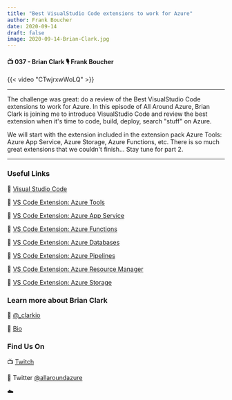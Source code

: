```yaml
---
title: "Best VisualStudio Code extensions to work for Azure"
author: Frank Boucher
date: 2020-09-14
draft: false
image: 2020-09-14-Brian-Clark.jpg
---
```


#### 📺 037 - Brian Clark 🎙️ Frank Boucher

<!--more-->

{{< video "CTwjrxwWoLQ" >}}

---

The challenge was great: do a review of the Best VisualStudio Code extensions to work for Azure. In this episode of All Around Azure, Brian Clark is joining me to introduce VisualStudio Code and review the best extension when it's time to code, build, deploy, search "stuff" on Azure.

We will start with the extension included in the extension pack Azure Tools: Azure App Service, Azure Storage, Azure Functions, etc. There is so much great extensions that we couldn't finish... Stay tune for part 2.

---


### Useful Links

🔗 [Visual Studio Code](https://code.visualstudio.com/)

🔗 [VS Code Extension: Azure Tools](https://marketplace.visualstudio.com/items?itemName=ms-vscode.vscode-node-azure-pack&WT.mc_id=allaroundazure-blog-brcl)  

🔗 [VS Code Extension: Azure App Service](https://marketplace.visualstudio.com/items?itemName=ms-azuretools.vscode-azureappservice?WT.mc_id=allaroundazure-blog-brcl)  

🔗 [VS Code Extension: Azure Functions](https://marketplace.visualstudio.com/items?itemName=ms-azuretools.vscode-azurefunctions&WT.mc_id=allaroundazure-blog-brcl) 

🔗 [VS Code Extension: Azure Databases](https://marketplace.visualstudio.com/items?itemName=ms-azuretools.vscode-cosmosdb&WT.mc_id=allaroundazure-blog-brcl)  

🔗 [VS Code Extension: Azure Pipelines](https://marketplace.visualstudio.com/items?itemName=ms-azure-devops.azure-pipelines&WT.mc_id=allaroundazure-blog-brcl)  

🔗 [VS Code Extension: Azure Resource Manager](https://marketplace.visualstudio.com/items?itemName=msazurermtools.azurerm-vscode-tools&WT.mc_id=allaroundazure-blog-brcl)   

🔗 [VS Code Extension: Azure Storage](https://marketplace.visualstudio.com/items?itemName=ms-azuretools.vscode-azurestorage&WT.mc_id=allaroundazure-blog-brcl)  


### Learn more about Brian Clark

🔗 [@_clarkio](https://twitter.com/_clarkio)

🔗 [Bio](https://developer.microsoft.com/en-us/advocates/brian-clark)



### Find Us On

📺 [Twitch](https://www.twitch.tv/microsoftdeveloper)

🔗 Twitter [@allaroundazure](https://twitter.com/allaroundazure)

☁️
